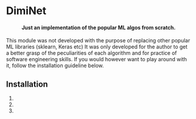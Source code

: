 # DimiNet

<h4 align="center"> Just an implementation of the popular ML algos from scratch. </h4>

This module was not developed with the purpose of replacing other popular ML libraries (sklearn, Keras etc)
It was only developed for the author to get a better grasp of the peculiarities of each algorithm and for practice of software engineering skills.
If you would however want to play around with it, follow the installation guideline below.

## Installation

1. 
2. 
3. 

